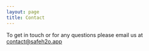 ```yaml
---
layout: page
title: Contact
---
```


To get in touch or for any questions please email us at <a href="mailto: safeH2O.tool@gmail.com">contact@safeh2o.app</a>
